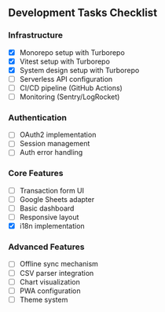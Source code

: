 ## Development Tasks Checklist

### Infrastructure

- [x] Monorepo setup with Turborepo
- [x] Vitest setup with Turborepo
- [x] System design setup with Turborepo
- [ ] Serverless API configuration
- [ ] CI/CD pipeline (GitHub Actions)
- [ ] Monitoring (Sentry/LogRocket)

### Authentication

- [ ] OAuth2 implementation
- [ ] Session management
- [ ] Auth error handling

### Core Features

- [ ] Transaction form UI
- [ ] Google Sheets adapter
- [ ] Basic dashboard
- [ ] Responsive layout
- [x] i18n implementation

### Advanced Features

- [ ] Offline sync mechanism
- [ ] CSV parser integration
- [ ] Chart visualization
- [ ] PWA configuration
- [ ] Theme system
